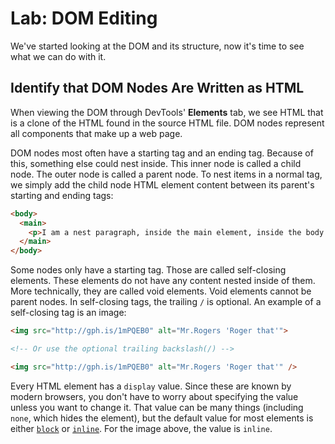 # Lab: DOM Editing

We've started looking at the DOM and its structure, now it's time to see what we can do with it.

## Identify that DOM Nodes Are Written as HTML

When viewing the DOM through DevTools' **Elements** tab, we see HTML that is a clone of the HTML found in the source HTML file. DOM nodes represent all components that make up a web page.

DOM nodes most often have a starting tag and an ending tag. Because of this, something else could nest inside. This inner node is called a child node. The outer node is called a parent node. To nest items in a normal tag, we simply add the child node HTML element content between its parent's starting and ending tags:

```html
<body>
  <main>
    <p>I am a nest paragraph, inside the main element, inside the body!</p>
  </main>
</body>
```

Some nodes only have a starting tag. Those are called self-closing elements. These elements do not have any content nested inside of them. More technically, they are called void elements. Void elements cannot be parent nodes. In self-closing tags, the trailing `/` is optional. An example of a self-closing tag is an image:

```html
<img src="http://gph.is/1mPQEB0" alt="Mr.Rogers 'Roger that'">

<!-- Or use the optional trailing backslash(/) -->

<img src="http://gph.is/1mPQEB0" alt="Mr.Rogers 'Roger that'" />
```

Every HTML element has a `display` value. Since these are known by modern browsers, you don't have to worry about specifying the value unless you want to change it. That value can be many things (including `none`, which hides the element), but the default value for most elements is either [`block`](https://developer.mozilla.org/en-US/docs/Web/HTML/Block-level_elements) or [`inline`](https://developer.mozilla.org/en-US/docs/Web/HTML/Inline_elements). For the image above, the value is `inline`.
